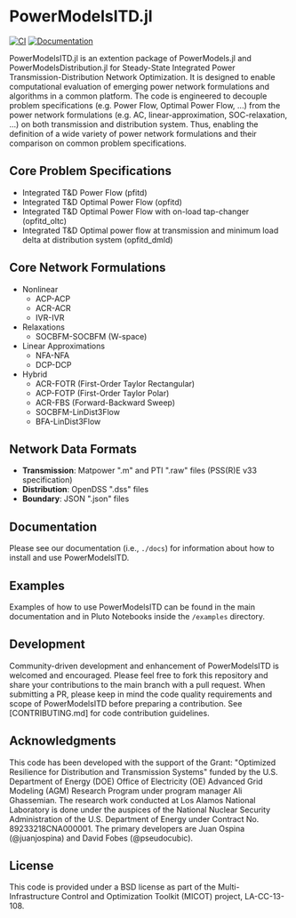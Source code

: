 # PowerModelsITD.jl

[![CI](https://github.com/lanl-ansi/PowerModelsITD.jl/workflows/CI/badge.svg)](https://github.com/lanl-ansi/PowerModelsITD.jl/actions?query=workflow%3ACI) [![Documentation](https://github.com/lanl-ansi/PowerModelsITD.jl/workflows/Documentation/badge.svg)](https://lanl-ansi.github.io/PowerModelsITD.jl/stable/)

PowerModelsITD.jl is an extention package of PowerModels.jl and PowerModelsDistribution.jl for Steady-State Integrated Power Transmission-Distribution Network Optimization. It is designed to enable computational evaluation of emerging power network formulations and algorithms in a common platform. The code is engineered to decouple problem specifications (e.g. Power Flow, Optimal Power Flow, ...) from the power network formulations (e.g. AC, linear-approximation, SOC-relaxation, ...) on both transmission and distribution system. Thus, enabling the definition of a wide variety of power network formulations and their comparison on common problem specifications.

## Core Problem Specifications

- Integrated T&D Power Flow (pfitd)
- Integrated T&D Optimal Power Flow (opfitd)
- Integrated T&D Optimal Power Flow with on-load tap-changer (opfitd_oltc)
- Integrated T&D Optimal power flow at transmission and minimum load delta at distribution system (opfitd_dmld)

## Core Network Formulations

- Nonlinear
  - ACP-ACP
  - ACR-ACR
  - IVR-IVR
- Relaxations
  - SOCBFM-SOCBFM (W-space)
- Linear Approximations
  - NFA-NFA
  - DCP-DCP
- Hybrid
  - ACR-FOTR (First-Order Taylor Rectangular)
  - ACP-FOTP (First-Order Taylor Polar)
  - ACR-FBS (Forward-Backward Sweep)
  - SOCBFM-LinDist3Flow
  - BFA-LinDist3Flow

## Network Data Formats

- **Transmission**: Matpower ".m" and PTI ".raw" files (PSS(R)E v33 specification)
- **Distribution**: OpenDSS ".dss" files
- **Boundary**: JSON ".json" files

## Documentation

Please see our documentation (i.e., `./docs`) for information about how to install and use PowerModelsITD.

## Examples

Examples of how to use PowerModelsITD can be found in the main documentation and in Pluto Notebooks inside the `/examples` directory.

## Development

Community-driven development and enhancement of PowerModelsITD is welcomed and encouraged.
Please feel free to fork this repository and share your contributions to the main branch with a pull request.
When submitting a PR, please keep in mind the code quality requirements and scope of PowerModelsITD before preparing a contribution.
See [CONTRIBUTING.md] for code contribution guidelines.

## Acknowledgments

This code has been developed with the support of the Grant: "Optimized Resilience for Distribution and Transmission Systems" funded by the U.S. Department of Energy (DOE) Office of Electricity (OE) Advanced Grid Modeling (AGM) Research Program under program manager Ali Ghassemian. The research work conducted at Los Alamos National Laboratory is done under the auspices of the National Nuclear Security Administration of the U.S. Department of Energy under Contract No. 89233218CNA000001. The primary developers are Juan Ospina (@juanjospina) and David Fobes (@pseudocubic).

## License

This code is provided under a BSD license as part of the Multi-Infrastructure Control and Optimization Toolkit (MICOT) project, LA-CC-13-108.
